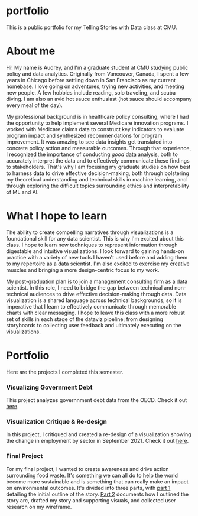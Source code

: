 # portfolio
This is a public portfolio for my Telling Stories with Data class at CMU. 

# About me
Hi! My name is Audrey, and I'm a graduate student at CMU studying public policy and data analytics. Originally from Vancouver, Canada, I spent a few years in Chicago before settling down in San Francisco as my current homebase. I love going on adventures, trying new activities, and meeting new people. A few hobbies include reading, solo traveling, and scuba diving. I am also an avid hot sauce enthusiast (hot sauce should accompany every meal of the day).

My professional background is in healthcare policy consulting, where I had the opportunity to help implement several Medicare innovation programs. I worked with Medicare claims data to construct key indicators to evaluate program impact and synthesized recommendations for program improvement. It was amazing to see data insights get translated into concrete policy action and measurable outcomes. Through that experience, I recognized the importance of conducting *good* data analysis, both to accurately interpret the data and to effectively communicate these findings to stakeholders. That's why I am focusing my graduate studies on how best to harness data to drive effective decision-making, both through bolstering my theoretical understanding and technical skills in machine learning, and through exploring the difficult topics surrounding ethics and interpretability of ML and AI. 

# What I hope to learn

The ability to create compelling narratives through visualizations is a foundational skill for any data scientist. This is why I'm excited about this class. I hope to learn new techniques to represent information through digestable and intuitive visualizations. I look forward to gaining hands-on practice with a variety of new tools I haven't used before and adding them to my repertoire as a data scientist. I'm also excited to exercise my creative muscles and bringing a more design-centric focus to my work.

My post-graduation plan is to join a management consulting firm as a data scientist. In this role, I need to bridge the gap between technical and non-technical audiences to drive effective decision-making through data. Data visualization is a shared language across technical backgrounds, so it is imperative that I learn to effectively communicate through memorable charts with clear messaging. I hope to leave this class with a more robust set of skills in each stage of the dataviz pipeline; from designing storyboards to collecting user feedback and ultimately executing on the visualizations. 

# Portfolio

Here are the projects I completed this semester.

### Visualizing Government Debt 

This project analyzes governnment debt data from the OECD. Check it out [here](/GovDebt.md).

### Visualization Critique & Re-design

In this project, I critiqued and created a re-design of a visualization showing the change in employment by sector in September 2021. Check it out [here](/employment_changes.md).

### Final Project

For my final project, I wanted to create awareness and drive action surrounding food waste. It's something we can all do to help the world become more sustainable and is something that can really make an impact on environmental outcomes. It's divided into three parts, with [part 1](/final_project_part_1.md) detailing the initial outline of the story. [Part 2](/final_project_part_2.md) documents how I outlined the story arc, drafted my story and supporting visuals, and collected user research on my wireframe.
